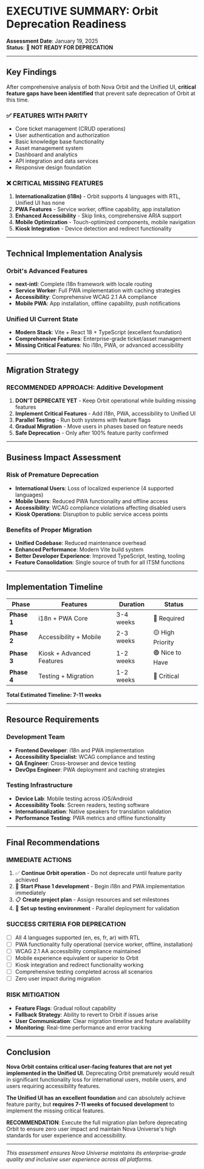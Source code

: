 # EXECUTIVE SUMMARY: Orbit Deprecation Readiness
**Assessment Date**: January 19, 2025  
**Status**: 🔴 **NOT READY FOR DEPRECATION**

---

## Key Findings

After comprehensive analysis of both Nova Orbit and the Unified UI, **critical feature gaps have been identified** that prevent safe deprecation of Orbit at this time.

### **✅ FEATURES WITH PARITY**
- Core ticket management (CRUD operations)
- User authentication and authorization
- Basic knowledge base functionality
- Asset management system
- Dashboard and analytics
- API integration and data services
- Responsive design foundation

### **❌ CRITICAL MISSING FEATURES**
1. **Internationalization (i18n)** - Orbit supports 4 languages with RTL, Unified UI has none
2. **PWA Features** - Service worker, offline capability, app installation
3. **Enhanced Accessibility** - Skip links, comprehensive ARIA support
4. **Mobile Optimization** - Touch-optimized components, mobile navigation
5. **Kiosk Integration** - Device detection and redirect functionality

---

## Technical Implementation Analysis

### **Orbit's Advanced Features**
- **next-intl**: Complete i18n framework with locale routing
- **Service Worker**: Full PWA implementation with caching strategies
- **Accessibility**: Comprehensive WCAG 2.1 AA compliance
- **Mobile PWA**: App installation, offline capability, push notifications

### **Unified UI Current State**
- **Modern Stack**: Vite + React 18 + TypeScript (excellent foundation)
- **Comprehensive Features**: Enterprise-grade ticket/asset management
- **Missing Critical Features**: No i18n, PWA, or advanced accessibility

---

## Migration Strategy

### **RECOMMENDED APPROACH: Additive Development**

1. **DON'T DEPRECATE YET** - Keep Orbit operational while building missing features
2. **Implement Critical Features** - Add i18n, PWA, accessibility to Unified UI
3. **Parallel Testing** - Run both systems with feature flags
4. **Gradual Migration** - Move users in phases based on feature needs
5. **Safe Deprecation** - Only after 100% feature parity confirmed

---

## Business Impact Assessment

### **Risk of Premature Deprecation**
- **International Users**: Loss of localized experience (4 supported languages)
- **Mobile Users**: Reduced PWA functionality and offline access
- **Accessibility**: WCAG compliance violations affecting disabled users
- **Kiosk Operations**: Disruption to public service access points

### **Benefits of Proper Migration**
- **Unified Codebase**: Reduced maintenance overhead
- **Enhanced Performance**: Modern Vite build system
- **Better Developer Experience**: Improved TypeScript, testing, tooling
- **Feature Consolidation**: Single source of truth for all ITSM functions

---

## Implementation Timeline

| Phase | Features | Duration | Status |
|-------|----------|----------|--------|
| **Phase 1** | i18n + PWA Core | 3-4 weeks | 🔴 Required |
| **Phase 2** | Accessibility + Mobile | 2-3 weeks | 🟡 High Priority |
| **Phase 3** | Kiosk + Advanced Features | 1-2 weeks | 🟢 Nice to Have |
| **Phase 4** | Testing + Migration | 1-2 weeks | 🔵 Critical |

**Total Estimated Timeline: 7-11 weeks**

---

## Resource Requirements

### **Development Team**
- **Frontend Developer**: i18n and PWA implementation
- **Accessibility Specialist**: WCAG compliance and testing
- **QA Engineer**: Cross-browser and device testing
- **DevOps Engineer**: PWA deployment and caching strategies

### **Testing Infrastructure**
- **Device Lab**: Mobile testing across iOS/Android
- **Accessibility Tools**: Screen readers, testing software
- **Internationalization**: Native speakers for translation validation
- **Performance Testing**: PWA metrics and offline functionality

---

## Final Recommendations

### **IMMEDIATE ACTIONS**
1. ✅ **Continue Orbit operation** - Do not deprecate until feature parity achieved
2. 🔴 **Start Phase 1 development** - Begin i18n and PWA implementation immediately  
3. 📋 **Create project plan** - Assign resources and set milestones
4. 🧪 **Set up testing environment** - Parallel deployment for validation

### **SUCCESS CRITERIA FOR DEPRECATION**
- [ ] All 4 languages supported (en, es, fr, ar) with RTL
- [ ] PWA functionality fully operational (service worker, offline, installation)
- [ ] WCAG 2.1 AA accessibility compliance maintained
- [ ] Mobile experience equivalent or superior to Orbit
- [ ] Kiosk integration and redirect functionality working
- [ ] Comprehensive testing completed across all scenarios
- [ ] Zero user impact during migration

### **RISK MITIGATION**
- **Feature Flags**: Gradual rollout capability
- **Fallback Strategy**: Ability to revert to Orbit if issues arise
- **User Communication**: Clear migration timeline and feature availability
- **Monitoring**: Real-time performance and error tracking

---

## Conclusion

**Nova Orbit contains critical user-facing features that are not yet implemented in the Unified UI.** Deprecating Orbit prematurely would result in significant functionality loss for international users, mobile users, and users requiring accessibility features.

**The Unified UI has an excellent foundation** and can absolutely achieve feature parity, but **requires 7-11 weeks of focused development** to implement the missing critical features.

**RECOMMENDATION**: Execute the full migration plan before deprecating Orbit to ensure zero user impact and maintain Nova Universe's high standards for user experience and accessibility.

---

*This assessment ensures Nova Universe maintains its enterprise-grade quality and inclusive user experience across all platforms.*

